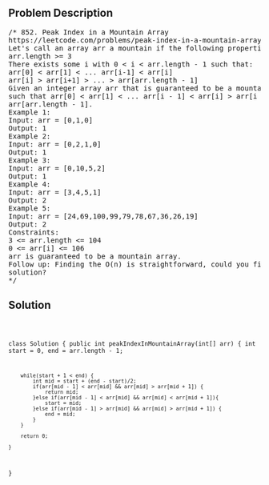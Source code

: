 <!--
<style>
  body { font-family: Arial, sans-serif; }
  .container { max-width: 100%; margin: 0 auto; padding: 10px; }
  .comment-block { max-width: 30%; background-color: #f9f9f9; padding: 10px; border-left: 5px solid #ccc; overflow-wrap: break-word; white-space: pre-wrap; }
  .code-block { background-color: #f4f4f4; padding: 10px; border: 1px solid #ddd; overflow-wrap: break-word; white-space: pre-wrap; }
</style>
-->

<div class='container'>
<h2>Problem Description</h2>
<div class='comment-block'>
<pre>
/* 852. Peak Index in a Mountain Array
https://leetcode.com/problems/peak-index-in-a-mountain-array/
Let's call an array arr a mountain if the following properties hold:
arr.length >= 3
There exists some i with 0 < i < arr.length - 1 such that:
arr[0] < arr[1] < ... arr[i-1] < arr[i]
arr[i] > arr[i+1] > ... > arr[arr.length - 1]
Given an integer array arr that is guaranteed to be a mountain, return any i
such that arr[0] < arr[1] < ... arr[i - 1] < arr[i] > arr[i + 1] > ... >
arr[arr.length - 1].
Example 1:
Input: arr = [0,1,0]
Output: 1
Example 2:
Input: arr = [0,2,1,0]
Output: 1
Example 3:
Input: arr = [0,10,5,2]
Output: 1
Example 4:
Input: arr = [3,4,5,1]
Output: 2
Example 5:
Input: arr = [24,69,100,99,79,78,67,36,26,19]
Output: 2
Constraints:
3 <= arr.length <= 104
0 <= arr[i] <= 106
arr is guaranteed to be a mountain array.
Follow up: Finding the O(n) is straightforward, could you find an O(log(n))
solution?
*/
</pre>
</div>

<h2>Solution</h2>
<div class='code-block'>
<pre><code class='language-java'>

class Solution {
    public int peakIndexInMountainArray(int[] arr) {
        int start = 0, end = arr.length - 1;
        
        while(start + 1 < end) {
            int mid = start + (end - start)/2;
            if(arr[mid - 1] < arr[mid] && arr[mid] > arr[mid + 1]) {
                return mid;
            }else if(arr[mid - 1] < arr[mid] && arr[mid] < arr[mid + 1]){
                start = mid;
            }else if(arr[mid - 1] > arr[mid] && arr[mid] > arr[mid + 1]) {
                end = mid;
            }
        }
        
        return 0;
        
    }
}</code></pre>
</div>
</div>
